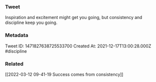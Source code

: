 ### Tweet
Inspiration and excitement might get you going, but consistency and discipline keep you going.

### Metadata
Tweet ID: 1471827638725533700
Created At: 2021-12-17T13:00:28.000Z
#discipline

### Related
[[2022-03-12 09-41-19 Success comes from consistency]]

